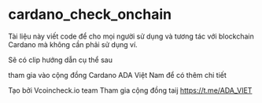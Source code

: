 # cardano_check_onchain

Tài liệu này viết code để cho mọi người sử dụng và tương tác với blockchain Cardano mà không cần phải sử dụng ví.

Sẽ có clip hướng dẫn cụ thể sau

tham gia vào cộng đồng Cardano ADA Việt Nam để có thêm chi tiết

Tạo bởi Vcoincheck.io team
Tham gia cộng đồng taij https://t.me/ADA_VIET



